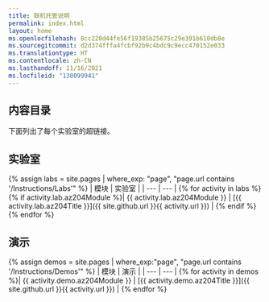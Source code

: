 ```yaml
---
title: 联机托管说明
permalink: index.html
layout: home
ms.openlocfilehash: 8cc220d44fe56f19385b25675c29e391b610db8e
ms.sourcegitcommit: d2d374fffa4fcbf92b9c4bdc9c9ecc470152e033
ms.translationtype: HT
ms.contentlocale: zh-CN
ms.lasthandoff: 11/16/2021
ms.locfileid: "138099941"
---
```

## <a name="content-directory"></a>内容目录

下面列出了每个实验室的超链接。

## <a name="labs"></a>实验室

{% assign labs = site.pages | where_exp: "page", "page.url contains '/Instructions/Labs'" %}
| 模块 | 实验室 |
| --- | --- |
{% for activity in labs  %}{% if activity.lab.az204Module %}| {{ activity.lab.az204Module }} | [{{ activity.lab.az204Title }}]({{ site.github.url }}{{ activity.url }}) |
{% endif %}{% endfor %}

## <a name="demos"></a>演示
{% assign demos = site.pages | where_exp:"page", "page.url contains '/Instructions/Demos'" %}
| 模块 | 演示 |
| --- | --- | 
{% for activity in demos  %}| {{ activity.demo.az204Module }} | [{{ activity.demo.az204Title }}]({{ site.github.url }}{{ activity.url }}) |
{% endfor %}
